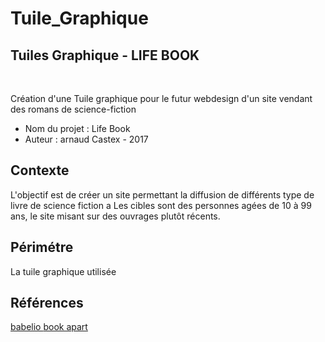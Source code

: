 # Tuile_Graphique

<h2>Tuiles Graphique - LIFE BOOK</h2>
</br>
<p>Création d'une Tuile graphique pour le futur webdesign d'un site vendant des romans de science-fiction</p>
<ul>
<li> Nom du projet : Life Book</li>
<li> Auteur : arnaud Castex - 2017</li>
</UL>
<h2>Contexte</h2>

<p>L'objectif est de créer un site permettant la diffusion de différents type de livre de science fiction  a  Les cibles sont des personnes agées de 10 à 99 ans, le site misant sur des ouvrages plutôt récents.
</p>

<h2>Périmétre</h2>
La tuile graphique utilisée

<h2>Références</h2>
<a href="https://www.babelio.com/livres/Card-Le-Cycle-dEnder-tome-1--La-Strategie-Ender/5118">babelio </a>
<a href="https://abookapart.com/products/accessibility-for-everyone">book apart </a>
